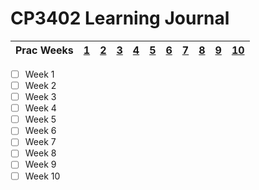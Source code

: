 # CP3402 Learning Journal

| Prac Weeks | [1](./Week_1.md) | [2](./Week_2.md) | [3](./Week_3.md) | [4](./Week_4.md) | [5](./Week_5.md) | [6](./Week_6.md) | [7](./Week_7.md) | [8](./Week_8.md) | [9](./Week_9.md) | [10](./Final-Journal.md) |
| ---------- | -- | -- | -- | -- | -- | -- | -- | -- | -- | -- |

- [ ] Week 1
- [ ] Week 2
- [ ] Week 3
- [ ] Week 4
- [ ] Week 5
- [ ] Week 6
- [ ] Week 7
- [ ] Week 8
- [ ] Week 9
- [ ] Week 10
